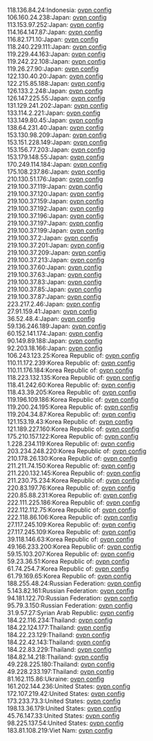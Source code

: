 118.136.84.24:Indonesia: [ovpn config](vpn/118_136_84_24.ovpn)  
106.160.24.238:Japan: [ovpn config](vpn/106_160_24_238.ovpn)  
113.153.97.252:Japan: [ovpn config](vpn/113_153_97_252.ovpn)  
114.164.147.87:Japan: [ovpn config](vpn/114_164_147_87.ovpn)  
116.82.171.10:Japan: [ovpn config](vpn/116_82_171_10.ovpn)  
118.240.229.111:Japan: [ovpn config](vpn/118_240_229_111.ovpn)  
119.229.44.163:Japan: [ovpn config](vpn/119_229_44_163.ovpn)  
119.242.22.108:Japan: [ovpn config](vpn/119_242_22_108.ovpn)  
119.26.27.90:Japan: [ovpn config](vpn/119_26_27_90.ovpn)  
122.130.40.20:Japan: [ovpn config](vpn/122_130_40_20.ovpn)  
122.215.85.188:Japan: [ovpn config](vpn/122_215_85_188.ovpn)  
126.133.2.248:Japan: [ovpn config](vpn/126_133_2_248.ovpn)  
126.147.225.55:Japan: [ovpn config](vpn/126_147_225_55.ovpn)  
131.129.241.202:Japan: [ovpn config](vpn/131_129_241_202.ovpn)  
133.114.2.221:Japan: [ovpn config](vpn/133_114_2_221.ovpn)  
133.149.80.45:Japan: [ovpn config](vpn/133_149_80_45.ovpn)  
138.64.231.40:Japan: [ovpn config](vpn/138_64_231_40.ovpn)  
153.130.98.209:Japan: [ovpn config](vpn/153_130_98_209.ovpn)  
153.151.228.149:Japan: [ovpn config](vpn/153_151_228_149.ovpn)  
153.156.77.203:Japan: [ovpn config](vpn/153_156_77_203.ovpn)  
153.179.148.55:Japan: [ovpn config](vpn/153_179_148_55.ovpn)  
170.249.114.184:Japan: [ovpn config](vpn/170_249_114_184.ovpn)  
175.108.237.86:Japan: [ovpn config](vpn/175_108_237_86.ovpn)  
210.130.51.176:Japan: [ovpn config](vpn/210_130_51_176.ovpn)  
219.100.37.119:Japan: [ovpn config](vpn/219_100_37_119.ovpn)  
219.100.37.120:Japan: [ovpn config](vpn/219_100_37_120.ovpn)  
219.100.37.159:Japan: [ovpn config](vpn/219_100_37_159.ovpn)  
219.100.37.192:Japan: [ovpn config](vpn/219_100_37_192.ovpn)  
219.100.37.196:Japan: [ovpn config](vpn/219_100_37_196.ovpn)  
219.100.37.197:Japan: [ovpn config](vpn/219_100_37_197.ovpn)  
219.100.37.199:Japan: [ovpn config](vpn/219_100_37_199.ovpn)  
219.100.37.2:Japan: [ovpn config](vpn/219_100_37_2.ovpn)  
219.100.37.201:Japan: [ovpn config](vpn/219_100_37_201.ovpn)  
219.100.37.209:Japan: [ovpn config](vpn/219_100_37_209.ovpn)  
219.100.37.213:Japan: [ovpn config](vpn/219_100_37_213.ovpn)  
219.100.37.60:Japan: [ovpn config](vpn/219_100_37_60.ovpn)  
219.100.37.63:Japan: [ovpn config](vpn/219_100_37_63.ovpn)  
219.100.37.83:Japan: [ovpn config](vpn/219_100_37_83.ovpn)  
219.100.37.85:Japan: [ovpn config](vpn/219_100_37_85.ovpn)  
219.100.37.87:Japan: [ovpn config](vpn/219_100_37_87.ovpn)  
223.217.2.46:Japan: [ovpn config](vpn/223_217_2_46.ovpn)  
27.91.159.41:Japan: [ovpn config](vpn/27_91_159_41.ovpn)  
36.52.48.4:Japan: [ovpn config](vpn/36_52_48_4.ovpn)  
59.136.246.189:Japan: [ovpn config](vpn/59_136_246_189.ovpn)  
60.152.141.174:Japan: [ovpn config](vpn/60_152_141_174.ovpn)  
90.149.89.188:Japan: [ovpn config](vpn/90_149_89_188.ovpn)  
92.203.18.166:Japan: [ovpn config](vpn/92_203_18_166.ovpn)  
106.243.123.25:Korea Republic of: [ovpn config](vpn/106_243_123_25.ovpn)  
110.11.172.239:Korea Republic of: [ovpn config](vpn/110_11_172_239.ovpn)  
110.11.176.184:Korea Republic of: [ovpn config](vpn/110_11_176_184.ovpn)  
118.223.132.135:Korea Republic of: [ovpn config](vpn/118_223_132_135.ovpn)  
118.41.242.60:Korea Republic of: [ovpn config](vpn/118_41_242_60.ovpn)  
118.43.39.205:Korea Republic of: [ovpn config](vpn/118_43_39_205.ovpn)  
119.196.109.186:Korea Republic of: [ovpn config](vpn/119_196_109_186.ovpn)  
119.200.24.195:Korea Republic of: [ovpn config](vpn/119_200_24_195.ovpn)  
119.204.34.87:Korea Republic of: [ovpn config](vpn/119_204_34_87.ovpn)  
121.153.19.43:Korea Republic of: [ovpn config](vpn/121_153_19_43.ovpn)  
121.189.227.160:Korea Republic of: [ovpn config](vpn/121_189_227_160.ovpn)  
175.210.157.122:Korea Republic of: [ovpn config](vpn/175_210_157_122.ovpn)  
1.228.234.119:Korea Republic of: [ovpn config](vpn/1_228_234_119.ovpn)  
203.234.248.220:Korea Republic of: [ovpn config](vpn/203_234_248_220.ovpn)  
210.178.26.130:Korea Republic of: [ovpn config](vpn/210_178_26_130.ovpn)  
211.211.74.150:Korea Republic of: [ovpn config](vpn/211_211_74_150.ovpn)  
211.220.132.145:Korea Republic of: [ovpn config](vpn/211_220_132_145.ovpn)  
211.230.75.234:Korea Republic of: [ovpn config](vpn/211_230_75_234.ovpn)  
220.83.197.76:Korea Republic of: [ovpn config](vpn/220_83_197_76.ovpn)  
220.85.88.231:Korea Republic of: [ovpn config](vpn/220_85_88_231.ovpn)  
222.111.225.186:Korea Republic of: [ovpn config](vpn/222_111_225_186.ovpn)  
222.112.112.75:Korea Republic of: [ovpn config](vpn/222_112_112_75.ovpn)  
222.118.86.106:Korea Republic of: [ovpn config](vpn/222_118_86_106.ovpn)  
27.117.245.109:Korea Republic of: [ovpn config](vpn/27_117_245_109.ovpn)  
27.117.245.109:Korea Republic of: [ovpn config](vpn/27_117_245_109.ovpn)  
39.118.146.63:Korea Republic of: [ovpn config](vpn/39_118_146_63.ovpn)  
49.166.233.200:Korea Republic of: [ovpn config](vpn/49_166_233_200.ovpn)  
59.15.103.207:Korea Republic of: [ovpn config](vpn/59_15_103_207.ovpn)  
59.23.36.51:Korea Republic of: [ovpn config](vpn/59_23_36_51.ovpn)  
61.74.254.7:Korea Republic of: [ovpn config](vpn/61_74_254_7.ovpn)  
61.79.169.65:Korea Republic of: [ovpn config](vpn/61_79_169_65.ovpn)  
188.255.48.24:Russian Federation: [ovpn config](vpn/188_255_48_24.ovpn)  
5.143.82.161:Russian Federation: [ovpn config](vpn/5_143_82_161.ovpn)  
94.181.122.70:Russian Federation: [ovpn config](vpn/94_181_122_70.ovpn)  
95.79.3.150:Russian Federation: [ovpn config](vpn/95_79_3_150.ovpn)  
31.9.57.27:Syrian Arab Republic: [ovpn config](vpn/31_9_57_27.ovpn)  
184.22.116.234:Thailand: [ovpn config](vpn/184_22_116_234.ovpn)  
184.22.124.177:Thailand: [ovpn config](vpn/184_22_124_177.ovpn)  
184.22.23.129:Thailand: [ovpn config](vpn/184_22_23_129.ovpn)  
184.22.42.143:Thailand: [ovpn config](vpn/184_22_42_143.ovpn)  
184.22.83.229:Thailand: [ovpn config](vpn/184_22_83_229.ovpn)  
184.82.14.218:Thailand: [ovpn config](vpn/184_82_14_218.ovpn)  
49.228.225.180:Thailand: [ovpn config](vpn/49_228_225_180.ovpn)  
49.228.233.197:Thailand: [ovpn config](vpn/49_228_233_197.ovpn)  
81.162.115.86:Ukraine: [ovpn config](vpn/81_162_115_86.ovpn)  
161.202.144.236:United States: [ovpn config](vpn/161_202_144_236.ovpn)  
172.107.219.42:United States: [ovpn config](vpn/172_107_219_42.ovpn)  
173.233.73.3:United States: [ovpn config](vpn/173_233_73_3.ovpn)  
198.13.36.179:United States: [ovpn config](vpn/198_13_36_179.ovpn)  
45.76.147.33:United States: [ovpn config](vpn/45_76_147_33.ovpn)  
98.225.137.54:United States: [ovpn config](vpn/98_225_137_54.ovpn)  
183.81.108.219:Viet Nam: [ovpn config](vpn/183_81_108_219.ovpn)  
